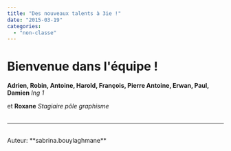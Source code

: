 ```yaml
---
title: "Des nouveaux talents à 3ie !"
date: "2015-03-19"
categories: 
  - "non-classe"
---
```


# **Bienvenue dans l'équipe !**

**Adrien, Robin, Antoine, Harold, François, Pierre Antoine, Erwan, Paul, Damien** _Ing 1_

et **Roxane** _Stagiaire pôle graphisme_
<br>
<br>

---------------------------------------
<br>
Auteur: **sabrina.bouylaghmane**
